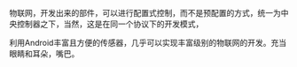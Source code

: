 物联网，开发出来的部件，可以进行配置式控制，而不是预配置的方式，统一为中央控制器之下，当然，这是在同一个协议下的开发模式，

利用Android丰富且方便的传感器，几乎可以实现丰富级别的物联网的开发。充当眼睛和耳朵，嘴巴。